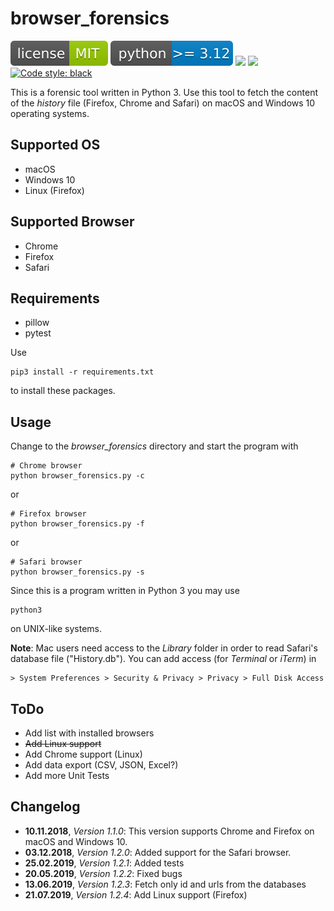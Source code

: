 # browser_forensics

![](img/license-MIT-green.svg) ![](img/python-3.12-blue.svg) ![](https://img.shields.io/github/last-commit/niftycode/browser_forensics.svg?style=flat) ![](https://img.shields.io/github/issues/niftycode/browser_forensics.svg?style=flat) [![Code style: black](https://img.shields.io/badge/code%20style-black-000000.svg)](https://github.com/psf/black)

This is a forensic tool written in Python 3. Use this tool to fetch the content of the *history* file (Firefox, Chrome and Safari) on macOS and Windows 10 operating systems.

## Supported OS

* macOS
* Windows 10
* Linux (Firefox)

## Supported Browser

* Chrome
* Firefox
* Safari

## Requirements

* pillow
* pytest

Use

    pip3 install -r requirements.txt

to install these packages.

## Usage

Change to the *browser_forensics* directory and start the program with

    # Chrome browser
    python browser_forensics.py -c

or

    # Firefox browser
    python browser_forensics.py -f

or

    # Safari browser
    python browser_forensics.py -s

Since this is a program written in Python 3 you may use

    python3

on UNIX-like systems.

**Note**: Mac users need access to the *Library* folder in order to read Safari's database file ("History.db"). You can add access (for *Terminal* or *iTerm*) in

    > System Preferences > Security & Privacy > Privacy > Full Disk Access

## ToDo

* Add list with installed browsers
* ~~Add Linux support~~
* Add Chrome support (Linux)
* Add data export (CSV, JSON, Excel?)
* Add more Unit Tests

## Changelog

* **10.11.2018**, *Version 1.1.0*: This version supports Chrome and Firefox on macOS and Windows 10.
* **03.12.2018**, *Version 1.2.0*: Added support for the Safari browser.
* **25.02.2019**, *Version 1.2.1*: Added tests
* **20.05.2019**, *Version 1.2.2*: Fixed bugs
* **13.06.2019**, *Version 1.2.3*: Fetch only id and urls from the databases
* **21.07.2019**, *Version 1.2.4*: Add Linux support (Firefox)
